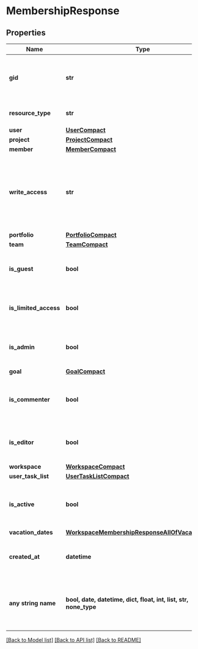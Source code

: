 # MembershipResponse


## Properties
Name | Type | Description | Notes
------------ | ------------- | ------------- | -------------
**gid** | **str** | Globally unique identifier of the resource, as a string. | [optional] [readonly] 
**resource_type** | **str** | The base type of this resource. | [optional] [readonly] 
**user** | [**UserCompact**](UserCompact.md) |  | [optional] 
**project** | [**ProjectCompact**](ProjectCompact.md) |  | [optional] 
**member** | [**MemberCompact**](MemberCompact.md) |  | [optional] 
**write_access** | **str** | Whether the member has full access, edit access, or comment-only access to the project. | [optional] [readonly] 
**portfolio** | [**PortfolioCompact**](PortfolioCompact.md) |  | [optional] 
**team** | [**TeamCompact**](TeamCompact.md) |  | [optional] 
**is_guest** | **bool** | Reflects if this user is a guest of the workspace. | [optional] [readonly] 
**is_limited_access** | **bool** | Describes if the user has limited access to the team. | [optional] 
**is_admin** | **bool** | Reflects if this user is an admin of the workspace. | [optional] [readonly] 
**goal** | [**GoalCompact**](GoalCompact.md) |  | [optional] 
**is_commenter** | **bool** | Describes if the member is comment only in goal. | [optional] 
**is_editor** | **bool** | Describes if the member is editor in goal. | [optional] 
**workspace** | [**WorkspaceCompact**](WorkspaceCompact.md) |  | [optional] 
**user_task_list** | [**UserTaskListCompact**](UserTaskListCompact.md) |  | [optional] 
**is_active** | **bool** | Reflects if this user still a member of the workspace. | [optional] [readonly] 
**vacation_dates** | [**WorkspaceMembershipResponseAllOfVacationDates**](WorkspaceMembershipResponseAllOfVacationDates.md) |  | [optional] 
**created_at** | **datetime** | The time at which this resource was created. | [optional] [readonly] 
**any string name** | **bool, date, datetime, dict, float, int, list, str, none_type** | any string name can be used but the value must be the correct type | [optional]

[[Back to Model list]](../README.md#documentation-for-models) [[Back to API list]](../README.md#documentation-for-api-endpoints) [[Back to README]](../README.md)


